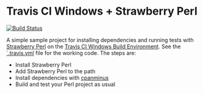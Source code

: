 Travis CI Windows + Strawberry Perl
===================================

[![Build Status](https://travis-ci.org/theory/winperl-travis.png)](https://travis-ci.org/theory/winperl-travis)

A simple sample project for installing dependencies and running tests
with [Strawberry Perl] on the [Travis CI Windows Build Environment]. See
the [`.travis.yml](./.travis.yml) file for the working code. The steps
are:

*   Install Strawberry Perl
*   Add Strawberry Perl to the path
*   Install dependencies with [cpanminus]
*   Build and test your Perl project as usual

[Strawberry Perl]: http://strawberryperl.com
[Travis CI Windows Build Environment]: https://docs.travis-ci.com/user/reference/windows/
[cpanminus]: https://github.com/miyagawa/cpanminus
